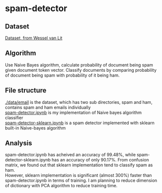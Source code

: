 # spam-detector
## Dataset
[Dataset, from Wessel van Lit](https://www.kaggle.com/veleon/ham-and-spam-dataset)
## Algorithm
Use Naive Bayes algorithm, calculate probability of document being spam given document token vector. Classify documents by comparing probability of document being spam with probability of it being ham.
## File structure
[./data/email](https://github.com/Simonliuwaterloo/spam-detector/tree/master/data/email) is the dataset, which has two sub directories, spam and ham, contains spam and ham emails individually  
[spam-detector.ipynb](https://github.com/Simonliuwaterloo/spam-detector/blob/master/spam-detector.ipynb) is my implementation of Naive bayes algorithm classifier  
[spam-detector-sklearn.ipynb](https://github.com/Simonliuwaterloo/spam-detector/blob/master/spam-detector-sklearn.ipynb) is a spam detector implemented with sklearn built-in Naive-bayes algorithm
## Analysis
spam-detector.ipynb has acheived an accuracy of 99.48%, while spam-detector-sklearn.ipynb has an accuracy of only 90.17%. From confusion matrix, we found out that sklearn implementation tend to classify spam as ham.  
However, sklearn implementation is significant (almost 300%) faster than spam-detector.ipynb in terms of training. I am planning to reduce dimension of dictionary with PCA algorithm to reduce training time.
